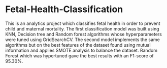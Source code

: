 # Fetal-Health-Classification

 This is an analytics project which classifies fetal health in order to prevent child and maternal mortality. The first classification model was built using KNN, Decision tree and Random forest algorithms whose hyperparameters were tuned using GridSearchCV.  The second model implements the same algorithms but on the best features of the dataset found using mutual information and applies SMOTE analysis to balance the dataset. Random Forest which was hypertuned gave the best results with an F1-score of 95.30%.
